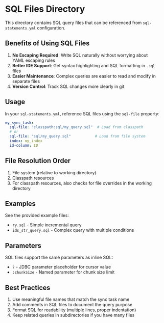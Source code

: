 # SQL Files Directory

This directory contains SQL query files that can be referenced from `sql-statements.yml` configuration.

## Benefits of Using SQL Files

1. **No Escaping Required**: Write SQL naturally without worrying about YAML escaping rules
2. **Better IDE Support**: Get syntax highlighting and SQL formatting in `.sql` files
3. **Easier Maintenance**: Complex queries are easier to read and modify in separate files
4. **Version Control**: Track SQL changes more clearly in git

## Usage

In your `sql-statements.yml`, reference SQL files using the `sql-file` property:

```yaml
my_sync_task:
  sql-file: "classpath:sql/my_query.sql"  # Load from classpath
  # or
  sql-file: "sql/my_query.sql"           # Load from file system
  index: my_index
  id-column: ID
```

## File Resolution Order

1. File system (relative to working directory)
2. Classpath resources
3. For classpath resources, also checks for file overrides in the working directory

## Examples

See the provided example files:
- `ry.sql` - Simple incremental query
- `ids_str_query.sql` - Complex query with multiple conditions

## Parameters

SQL files support the same parameters as inline SQL:
- `?` - JDBC parameter placeholder for cursor value
- `:chunkSize` - Named parameter for chunk size limit

## Best Practices

1. Use meaningful file names that match the sync task name
2. Add comments in SQL files to document the query purpose
3. Format SQL for readability (multiple lines, proper indentation)
4. Keep related queries in subdirectories if you have many files